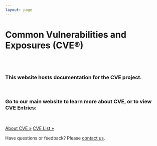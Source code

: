 ```yaml
---
layout: page
---
```


<h1 class="site-title">Common Vulnerabilities and Exposures (CVE®)</h1>
<br>
<br>
<div class="jumbotron">
  <h3>This website hosts documentation for the CVE project.</h3>
  <br>
  <h3>Go to our main website to learn more about CVE, or to view CVE Entries:</h3>
  <br>
  <p><a class="btn btn-primary btn-lg" role="button" href="https://cve.mitre.org/about/index.html">About CVE »</a>     
  <a class="btn btn-primary btn-lg" role="button" href="https://cve.mitre.org/cve/">CVE List »</a></p>
</div>

<p class="lead text-center">Have questions or feedback? Please <a href="https://cve.mitre.org/about/contactus.html">contact us</a>.</p>
